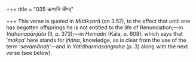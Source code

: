 +++
title = "035 ऋणानि त्रीण्य्"

+++
This verse is quoted in *Mitākṣarā* (on 3.57), to the effect that until
one has begotten offsprings he is not entitled to the life of
Renunciation;—in *Vidhānapārijāta* (II, p. 373);—in *Hemādri* (Kāla, p.
808), which says that ‘*mokṣa*’ here stands for *jñāna*, knowledge, as
is clear from the use of the term ‘*sevamānaḥ*’—and in
*Yatidharmasaṅgraha* (p. 3) along with the next verse (see below).


